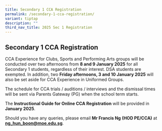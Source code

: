 ```yaml
---
title: Secondary 1 CCA Registration
permalink: /secondary-1-cca-registration/
variant: tiptap
description: ""
third_nav_title: 2025 Sec 1 Registration
---
```

<h2><strong>Secondary 1 CCA Registration</strong>&nbsp;</h2>
<p>CCA Experience for Clubs, Sports and Performing Arts groups will be conducted
over two afternoons from <strong>8 and 9 January 2025</strong> for all Secondary
1 students, regardless of their interest. DSA students are exempted. In
addition, two <strong>Friday afternoons, 3 and 10 January 2025</strong> will
also be set aside for CCA Experience in Uniformed Groups.&nbsp;</p>
<p>The schedule for CCA trials / auditions / interviews and the dismissal
times will be sent via Parents Gateway (PG) when the school term starts.&nbsp;</p>
<p>The <strong>Instructional Guide for Online CCA Registration</strong> will
be provided in <strong>January 2025</strong>.&nbsp;</p>
<p>Should you have any queries, please email <strong>Mr Francis Ng</strong>  <strong>(HOD PE/CCA)</strong> at <strong><a href="mailto:ng_hun_boon@moe.edu.sg" rel="noopener noreferrer nofollow" target="_blank">ng_hun_boon@moe.edu.sg</a></strong>.&nbsp;</p>
<p>&nbsp;</p>